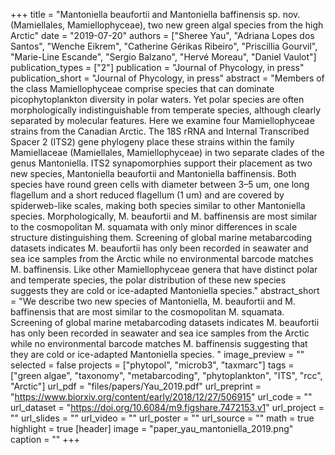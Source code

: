 +++
title = "Mantoniella beaufortii and Mantoniella baffinensis sp. nov. (Mamiellales, Mamiellophyceae), two new green algal species from the high Arctic"
date = "2019-07-20"
authors = ["Sheree Yau", "Adriana Lopes dos Santos", "Wenche Eikrem", "Catherine Gérikas Ribeiro", "Priscillia Gourvil", "Marie-Line Escande",  "Sergio Balzano", "Hervé Moreau", "Daniel Vaulot"]
publication_types = ["2"]
publication = "Journal of Phycology, in press"
publication_short = "Journal of Phycology, in press"
abstract = "Members of the class Mamiellophyceae comprise species that can dominate picophytoplankton diversity in polar waters. Yet polar species are often morphologically indistinguishable from temperate species, although clearly separated by molecular features. Here we examine four Mamiellophyceae strains from the Canadian Arctic. The 18S rRNA and Internal Transcribed Spacer 2 (ITS2) gene phylogeny place these strains within the family Mamiellaceae (Mamiellales, Mamiellophyceae) in two separate clades of the genus Mantoniella. ITS2 synapomorphies support their placement as two new species, Mantoniella beaufortii and Mantoniella baffinensis. Both species have round green cells with diameter between 3–5 um, one long flagellum and a short reduced flagellum (1 um) and are covered by spiderweb-like scales, making both species similar to other Mantoniella species. Morphologically, M. beaufortii and M. baffinensis are most similar to the cosmopolitan M. squamata with only minor differences in scale structure distinguishing them. Screening of global marine metabarcoding datasets indicates M. beaufortii has only been recorded in seawater and sea ice samples from the Arctic while no environmental barcode matches M. baffinensis. Like other Mamiellophyceae genera that have distinct polar and temperate species, the polar distribution of these new species suggests they are cold or ice-adapted Mantoniella species."
abstract_short = "We describe two new species of Mantoniella, M. beaufortii and M. baffinensis that are most similar to the cosmopolitan M. squamata. Screening of global marine metabarcoding datasets indicates M. beaufortii has only been recorded in seawater and sea ice samples from the Arctic while no environmental barcode matches M. baffinensis suggesting that they are cold or ice-adapted Mantoniella species. "
image_preview = ""
selected = false
projects = ["phytopol", "microb3", "taxmarc"]
tags = ["green algae", "taxonomy", "metabarcoding", "phytoplankton", "ITS",  "rcc", "Arctic"]
url_pdf = "files/papers/Yau_2019.pdf"
url_preprint = "https://www.biorxiv.org/content/early/2018/12/27/506915"
url_code = ""
url_dataset = "https://doi.org/10.6084/m9.figshare.7472153.v1"
url_project = ""
url_slides = ""
url_video = ""
url_poster = ""
url_source = ""
math = true
highlight = true
[header]
image = "paper_yau_mantoniella_2019.png"
caption = ""
+++
